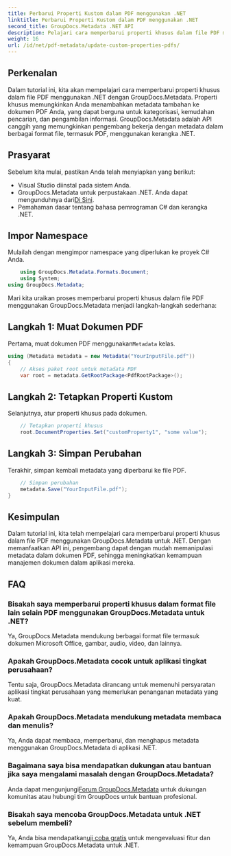 ```yaml
---
title: Perbarui Properti Kustom dalam PDF menggunakan .NET
linktitle: Perbarui Properti Kustom dalam PDF menggunakan .NET
second_title: GroupDocs.Metadata .NET API
description: Pelajari cara memperbarui properti khusus dalam file PDF menggunakan .NET dengan GroupDocs.Metadata. Langkah sederhana untuk memanipulasi metadata PDF secara efisien.
weight: 16
url: /id/net/pdf-metadata/update-custom-properties-pdfs/
---
```

## Perkenalan
Dalam tutorial ini, kita akan mempelajari cara memperbarui properti khusus dalam file PDF menggunakan .NET dengan GroupDocs.Metadata. Properti khusus memungkinkan Anda menambahkan metadata tambahan ke dokumen PDF Anda, yang dapat berguna untuk kategorisasi, kemudahan pencarian, dan pengambilan informasi. GroupDocs.Metadata adalah API canggih yang memungkinkan pengembang bekerja dengan metadata dalam berbagai format file, termasuk PDF, menggunakan kerangka .NET.
## Prasyarat
Sebelum kita mulai, pastikan Anda telah menyiapkan yang berikut:
- Visual Studio diinstal pada sistem Anda.
-  GroupDocs.Metadata untuk perpustakaan .NET. Anda dapat mengunduhnya dari[Di Sini](https://releases.groupdocs.com/metadata/net/).
- Pemahaman dasar tentang bahasa pemrograman C# dan kerangka .NET.

## Impor Namespace
Mulailah dengan mengimpor namespace yang diperlukan ke proyek C# Anda.
```csharp
    using GroupDocs.Metadata.Formats.Document;
    using System;
using GroupDocs.Metadata;
```

Mari kita uraikan proses memperbarui properti khusus dalam file PDF menggunakan GroupDocs.Metadata menjadi langkah-langkah sederhana:
## Langkah 1: Muat Dokumen PDF
 Pertama, muat dokumen PDF menggunakan`Metadata` kelas.
```csharp
using (Metadata metadata = new Metadata("YourInputFile.pdf"))
{
    // Akses paket root untuk metadata PDF
    var root = metadata.GetRootPackage<PdfRootPackage>();
```
## Langkah 2: Tetapkan Properti Kustom
Selanjutnya, atur properti khusus pada dokumen.
```csharp
    // Tetapkan properti khusus
    root.DocumentProperties.Set("customProperty1", "some value");
```
## Langkah 3: Simpan Perubahan
Terakhir, simpan kembali metadata yang diperbarui ke file PDF.
```csharp
    // Simpan perubahan
    metadata.Save("YourInputFile.pdf");
}
```

## Kesimpulan
Dalam tutorial ini, kita telah mempelajari cara memperbarui properti khusus dalam file PDF menggunakan GroupDocs.Metadata untuk .NET. Dengan memanfaatkan API ini, pengembang dapat dengan mudah memanipulasi metadata dalam dokumen PDF, sehingga meningkatkan kemampuan manajemen dokumen dalam aplikasi mereka.

## FAQ
### Bisakah saya memperbarui properti khusus dalam format file lain selain PDF menggunakan GroupDocs.Metadata untuk .NET?
Ya, GroupDocs.Metadata mendukung berbagai format file termasuk dokumen Microsoft Office, gambar, audio, video, dan lainnya.
### Apakah GroupDocs.Metadata cocok untuk aplikasi tingkat perusahaan?
Tentu saja, GroupDocs.Metadata dirancang untuk memenuhi persyaratan aplikasi tingkat perusahaan yang memerlukan penanganan metadata yang kuat.
### Apakah GroupDocs.Metadata mendukung metadata membaca dan menulis?
Ya, Anda dapat membaca, memperbarui, dan menghapus metadata menggunakan GroupDocs.Metadata di aplikasi .NET.
### Bagaimana saya bisa mendapatkan dukungan atau bantuan jika saya mengalami masalah dengan GroupDocs.Metadata?
 Anda dapat mengunjungi[Forum GroupDocs.Metadata](https://forum.groupdocs.com/c/metadata/14) untuk dukungan komunitas atau hubungi tim GroupDocs untuk bantuan profesional.
### Bisakah saya mencoba GroupDocs.Metadata untuk .NET sebelum membeli?
 Ya, Anda bisa mendapatkan[uji coba gratis](https://releases.groupdocs.com/) untuk mengevaluasi fitur dan kemampuan GroupDocs.Metadata untuk .NET.